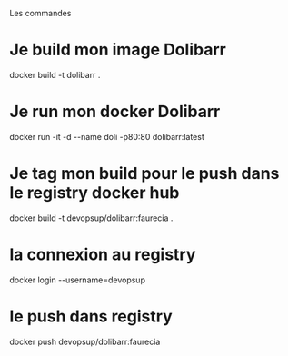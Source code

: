 Les commandes 

# Je build mon image Dolibarr

docker build -t dolibarr .

# Je run mon docker Dolibarr

docker run -it -d --name doli -p80:80 dolibarr:latest 

# Je tag mon build pour le push dans le registry docker hub

 docker build -t devopsup/dolibarr:faurecia .

# la connexion au registry
docker login --username=devopsup

# le push dans registry
docker push devopsup/dolibarr:faurecia


